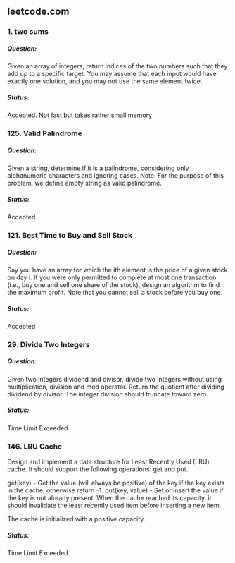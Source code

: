 ## leetcode.com

### 1. two sums
##### Question:
Given an array of integers, return indices of the two numbers such that they add up to a specific target.
You may assume that each input would have exactly one solution, and you may not use the same element twice.

##### Status:
Accepted. Not fast but takes rather small memory

### 125. Valid Palindrome
##### Question:
Given a string, determine if it is a palindrome, considering only alphanumeric characters and ignoring cases.
Note: For the purpose of this problem, we define empty string as valid palindrome.
##### Status:
Accepted



### 121. Best Time to Buy and Sell Stock
##### Question:
Say you have an array for which the ith element is the price of a given stock on day i.
If you were only permitted to complete at most one transaction (i.e., buy one and sell one share of the stock), design an algorithm to find the maximum profit.
Note that you cannot sell a stock before you buy one.

##### Status:
Accepted


### 29. Divide Two Integers
##### Question:
Given two integers dividend and divisor, divide two integers without using multiplication, division and mod operator.
Return the quotient after dividing dividend by divisor.
The integer division should truncate toward zero.

##### Status:
Time Limit Exceeded


### 146. LRU Cache
Design and implement a data structure for Least Recently Used (LRU) cache. It should support the following operations: get and put.

get(key) - Get the value (will always be positive) of the key if the key exists in the cache, otherwise return -1.
put(key, value) - Set or insert the value if the key is not already present. When the cache reached its capacity, it should invalidate the least recently used item before inserting a new item.

The cache is initialized with a positive capacity.

##### Status:
Time Limit Exceeded

